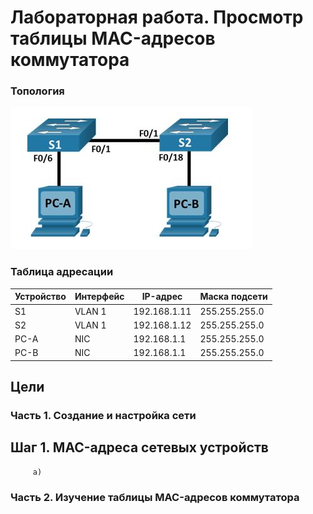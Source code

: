 # Лабораторная работа. Просмотр таблицы MAC-адресов коммутатора

### Топология

![](https://github.com/AlexIridium/net_engineer_otus/blob/main/lab02/pic01.JPG)

### Таблица адресации

| Устройство | Интерфейс | IP-адрес | Маска подсети |
| --- | --- | --- | --- |
| S1 | VLAN 1 | 192.168.1.11 | 255.255.255.0 |
| S2 | VLAN 1 | 192.168.1.12 | 255.255.255.0 |
| PC-A | NIC | 192.168.1.1 | 255.255.255.0 |
| PC-B | NIC | 192.168.1.1 | 255.255.255.0 |


## Цели

   ### Часть 1. Создание и настройка сети

   ## Шаг 1. MAC-адреса сетевых устройств

         а) 
         
   ### Часть 2. Изучение таблицы MAC-адресов коммутатора

   




